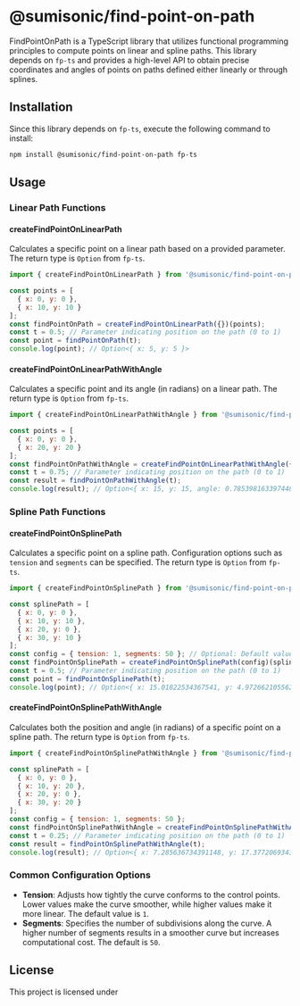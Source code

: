 # @sumisonic/find-point-on-path

FindPointOnPath is a TypeScript library that utilizes functional programming principles to compute points on linear and spline paths. This library depends on `fp-ts` and provides a high-level API to obtain precise coordinates and angles of points on paths defined either linearly or through splines.

## Installation

Since this library depends on `fp-ts`, execute the following command to install:

```bash
npm install @sumisonic/find-point-on-path fp-ts
```

## Usage

### Linear Path Functions

#### createFindPointOnLinearPath

Calculates a specific point on a linear path based on a provided parameter. The return type is `Option` from `fp-ts`.

```javascript
import { createFindPointOnLinearPath } from '@sumisonic/find-point-on-path';

const points = [
  { x: 0, y: 0 },
  { x: 10, y: 10 }
];
const findPointOnPath = createFindPointOnLinearPath({})(points);
const t = 0.5; // Parameter indicating position on the path (0 to 1)
const point = findPointOnPath(t);
console.log(point); // Option<{ x: 5, y: 5 }>
```

#### createFindPointOnLinearPathWithAngle

Calculates a specific point and its angle (in radians) on a linear path. The return type is `Option` from `fp-ts`.

```javascript
import { createFindPointOnLinearPathWithAngle } from '@sumisonic/find-point-on-path';

const points = [
  { x: 0, y: 0 },
  { x: 20, y: 20 }
];
const findPointOnPathWithAngle = createFindPointOnLinearPathWithAngle({})(points);
const t = 0.75; // Parameter indicating position on the path (0 to 1)
const result = findPointOnPathWithAngle(t);
console.log(result); // Option<{ x: 15, y: 15, angle: 0.7853981633974483 }>
```

### Spline Path Functions

#### createFindPointOnSplinePath

Calculates a specific point on a spline path. Configuration options such as `tension` and `segments` can be specified. The return type is `Option` from `fp-ts`.

```javascript
import { createFindPointOnSplinePath } from '@sumisonic/find-point-on-path';

const splinePath = [
  { x: 0, y: 0 },
  { x: 10, y: 10 },
  { x: 20, y: 0 },
  { x: 30, y: 10 }
];
const config = { tension: 1, segments: 50 }; // Optional: Default values are tension = 1, segments = 50
const findPointOnSplinePath = createFindPointOnSplinePath(config)(splinePath);
const t = 0.5; // Parameter indicating position on the path (0 to 1)
const point = findPointOnSplinePath(t);
console.log(point); // Option<{ x: 15.01822534367541, y: 4.972662105562641 }>
```

#### createFindPointOnSplinePathWithAngle

Calculates both the position and angle (in radians) of a specific point on a spline path. The return type is `Option` from `fp-ts`.

```javascript
import { createFindPointOnSplinePathWithAngle } from '@sumisonic/find-point-on-path';

const splinePath = [
  { x: 0, y: 0 },
  { x: 10, y: 20 },
  { x: 20, y: 0 },
  { x: 30, y: 20 }
];
const config = { tension: 1, segments: 50 };
const findPointOnSplinePathWithAngle = createFindPointOnSplinePathWithAngle(config)(splinePath);
const t = 0.25; // Parameter indicating position on the path (0 to 1)
const result = findPointOnSplinePathWithAngle(t);
console.log(result); // Option<{ x: 7.285636734391148, y: 17.3772069343958, angle: 1.0247884906548697 }>
```

### Common Configuration Options

- **Tension**: Adjusts how tightly the curve conforms to the control points. Lower values make the curve smoother, while higher values make it more linear. The default value is `1`.
- **Segments**: Specifies the number of subdivisions along the curve. A higher number of segments results in a smoother curve but increases computational cost. The default is `50`.

## License

This project is licensed under
